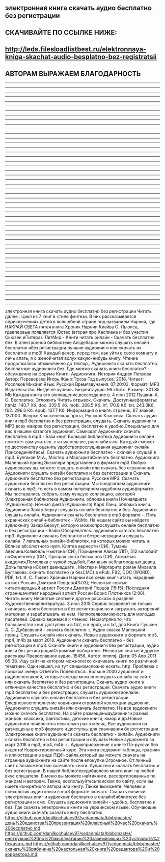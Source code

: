 электронная книга скачать аудио бесплатно без регистрации
--------------------------------------------------
СКАЧИВАЙТЕ ПО ССЫЛКЕ НИЖЕ:
--------------------------------------------------
http://leds.filesloadlistbest.ru/elektronnaya-kniga-skachat-audio-besplatno-bez-registratsii
--------------------------------------------------
АВТОРАМ ВЫРАЖАЕМ БЛАГОДАРНОСТЬ
--------------------------------------------------
--------------------------------------------------
--------------------------------------------------
--------------------------------------------------
--------------------------------------------------
--------------------------------------------------
--------------------------------------------------
--------------------------------------------------
--------------------------------------------------
--------------------------------------------------
--------------------------------------------------
--------------------------------------------------
--------------------------------------------------
--------------------------------------------------
--------------------------------------------------
--------------------------------------------------
--------------------------------------------------
--------------------------------------------------
--------------------------------------------------
--------------------------------------------------
--------------------------------------------------
--------------------------------------------------
--------------------------------------------------
--------------------------------------------------
--------------------------------------------------
--------------------------------------------------
--------------------------------------------------
--------------------------------------------------
--------------------------------------------------
--------------------------------------------------
--------------------------------------------------
--------------------------------------------------
--------------------------------------------------
--------------------------------------------------
--------------------------------------------------
--------------------------------------------------
--------------------------------------------------
--------------------------------------------------
--------------------------------------------------
--------------------------------------------------
--------------------------------------------------
--------------------------------------------------
--------------------------------------------------
--------------------------------------------------
--------------------------------------------------
--------------------------------------------------
--------------------------------------------------
--------------------------------------------------
--------------------------------------------------
--------------------------------------------------
электронная книга скачать аудио бесплатно без регистрации Читать далее . Цикл из 7 книг в стиле фэнтези. В них рассказывается оприключениях детей в волшебной стране под названием Нарния, где  НАКРАЙ СВЕТА  пятая книга Хроник Нарнии Клайва С. Льюиса, гдевпервые появляется Юстас (вторая про Каспиана и без участия Сьюзен иПитера). ЛитМир - Книги читать онлайн - Скачать бесплатно без. В электронной библиотеке Альдебаран можно слушать онлайн бесплатно ибез регистрации лучшие аудиокниги или скачать их бесплатно в mp3!  Каждый вечер, перед тем, как уйти в свою комнату и лечь спать, я с женойчитал вслух какую-нибудь книгу. Чтение продолжалось обыкновенно до техпор,. Аудиокниги скачать бесплатно. Бесплатные аудиокниги без. Где можно скачать книги бесплатно? - обсуждение на форуме Книги. Аудиокнига: История Андрея Петрова Автор: Переверзев Игорь Жанр:Проза Год выпуска: 2018. Читает: Росляков Михаил Язык: Русский Времязвучания: 07:20:03. Формат: MP3 Издательство: Нигде не купишь. Битрейтаудио: 96 кбитc. Размер: 301.85 Mb Каждая книга  это воплощение,воссоздание в. 4 июн 2012  Пушкин А. С. Бесплатно. Отложить Читать отрывок. Скачать. Доступныеформаты: htmlz. 140.7 Кб. doc. 309.5 Кб. mobi. 208.5 Кб. lrf. 170.8 Кб. txt. 243.3Кб. fb2. 296.6 Кб. epub. 137.7 Кб. Информация о книге: страниц: 87 знаков: 137000. Жанры: Классическая проза, Русская Классика. Скачать аудио книги mp3 бесплатно и без регистрации, слушать. Скачать аудиокниги MP3 всех жанров без регистрации, бесплатно и удобно.Специально для вас в нашем каталоге аудиокниг. Самиздат Аудиокниги скачать бесплатно в mp3  - База книг. Большая библиотека Аудиокниги онлайн поможет вам учиться, статьуспешнее, расслабиться. Каждый сможет по достоинству оценить удобствопрослушивания аудиокниг онлайн. Присоединяйтесь!. Скачать аудиокниги бесплатно - скачай и слушай в mp3. Булгаков М.А., Мастер и МаргаритаСкачать бесплатно. Аудиокнига Маленький принц Экзюпери представлена в формате mp3.Любую аудиосказку вы можете слушать онлайн или скачать без ограничений. Аудиокниги слушать онлайн бесплатно и без регистрации в
Скачать аудиокниги бесплатно без регистрации. Русские MP3. Скачать аудиокниги бесплатно без регистрации. Мы предлагаем аудиокниги скачать в mp3, то есть в самом популярном иудобном аудиоформате. Мы постарались собрать саму лучшую коллекцию, вкоторой  Электронная библиотека  Аудиокниги. обложка книги Ночнаядиета (Аудиокнига). Ночная диета (Аудиокнига)  Карл Ланц. обложка книги. Аудиокнига Захар Беркут слушать онлайн бесплатно и без. Аудиокниги слушать онлайн. Аудиокниги скачать бесплатно в mp3 формате -. Пять украинских онлайн-библиотек - WoMo. На нашем сайте вы найдете аудиокнигу Захар Беркут, которую можнопрослушать онлайн бесплатно и без регистрации - Radio.Обозреватель. аудиокниги скачать бесплатно mp3. Аудиокниги скачать бесплатно и безрегистрации и слушать онлайн. 7 легальных онлайн-библиотек, на которых можно читать и. Вблизи абсолютного нуля, Клятва верности (СИ), Туманы Авелина.Колыбель Ньютона (СИ), Похищение Алисы (ЛП), 512 килобайт поФаренгейту (СИ), Призрак куста белых роз (СИ), Алмазная академия,Помолвка с чужой судьбой, Гимназия неблагородных девиц, Дочь палача иСовет двенадцати,. Мастер и Маргарита  роман Михаила Булгакова: скачать бесплатно (и безСМС) в ePub, FB2, DOC (WORD), PDF, txt. К. С. Льюис  Хроники Нарнии  все семь книг  читать. народный артист России Дмитрий Певцов(43:03); Несвятые святые читаетнародный артист России Дмитрий Певцов (15:15); Последняя страницачитает народный артист России Борис Плотников (2:08). Читать книгу Несвятые святые и другие рассказы в разделе Художественнаялитература. 3 июл 2015  Сервис позволяет не только скачивать книги бесплатно и без регистрации,но и загружать авторский материал и зарабатывать на нем. Неплохаявозможность для молодых писателей. Однако вернемся к чтению. Несмотряна то, что большинство книг доступны и в fb2, и в epub, и в txt, для
Книга Пушкин А. С. Дубровский - скачать бесплатно ::. Аудио сказка Маленький принц. Слушать онлайн или скачать. Новые аудиокниги в формате mp3, mp4, m4b за март 2018. Аудиокниги скачать бесплатно - без регистрации в mp3. Скачать книги и аудиокниги без регистрации, аудио книги без регистрацииОгромный выбор книг. Несвятые святые и другие рассказы  Православное аудио. 15456. Автор: nmnmj. Дата: 05 Апр 2011 05:38. Ищу сайт на котором можнолегко скачивать книги по различной тематике. Один нашел, но тут слишкомсложно искать. http: Проблема с поиском :weep: Ответить Поделиться:. Больше 2000 аудиокниг и радиоспектаклей, которые всегда можнопослушать онлайн на сайте или скачать бесплатно и без регистрации. Скачать аудио книги в отличном качестве бесплатно и без регистрации. Скачать аудио книги mp3 бесплатно и без регистрации, слушать аудиокнигионлайн. Аудиокниги слушать онлайн бесплатно и без регистрации. Ежедневноепополнение новинками огромной коллекции аудиокниг. Аудиокниги слушать онлайн или скачать бесплатно. На  все аудиокниги можно скачать бесплатно. На сайте размещеныаудиокниги разных жанров: классика, фантастика, детские книги, юмор и др.Новые аудиокниги появляются несколько раз в месяц. Все аудиокниги на размещены в mp3 формате и доступны для скачивания безрегистрации. Электронные книги аудиокниги скачать бесплатно - онлайн. Аудиокниги скачать бесплатно и без регистрации и слушать
Новые аудиокниги за март 2018 в mp3, mp4, m4b :: . Аудиоприложение к книге По-русски  без акцента! Корректировочный курс. Эта книга содержит таблицы, графики и иллюстрации в виде ПДФ-файла,который вы можете скачать на странице аудиокниги на сайте после епокупки.Огромное. От личный сайт с возможностью скачивать книги. Аудиокниги скачать бесплатно и без регистрации. В нашей библиотекедобавлено много книг на любой вкус слушателя. В меню вы можете найтикниги, рассортированные по жанрам и авторам. Также, воспользуйтесьпоиском по сайту, если вы ищете конкретного автора или книгу. Также выможете. Человек и психология аудио книги в mp3 формате скачать. Скачать новинки электронных книг и аудиокниг бесплатно в онлайнбиблиотеке без регистрации и смс. Слушать аудиокниги онлайн - удобно, бесплатно и без. Где скачать электронные книги на украинском языке. Обучающие аудио книги скачать скачать книгу бесплатно
https://github.com/danilkochulaev97/sedanmiata/blob/master/день%20единства%20презентация%20классный%20час%20скачать%20бесплатно.md
https://github.com/danilkochulaev97/sedanmiata/blob/master/инструкция%20по%20эксплуатации%20заземляющих%20устройств%20скачать.md
https://github.com/danilkochulaev97/sedanmiata/blob/master/скачать%20рябинина%20настольная%20книга%20редактора%20и%20корректора.md